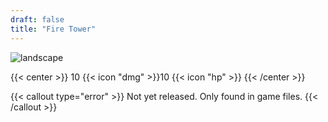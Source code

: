 ```yaml
---
draft: false
title: "Fire Tower"
---
```


![landscape](/images/towers/towerS_48.png)

{{< center >}}
10 {{< icon "dmg" >}}10 {{< icon "hp" >}}
{{< /center >}}

{{< callout type="error" >}}
  Not yet released. Only found in game files.
{{< /callout >}}
